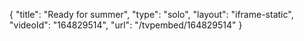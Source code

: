 {
    "title": "Ready for summer",
    "type": "solo",
    "layout": "iframe-static",
    "videoId": "164829514",
    "url": "\/tvpembed\/164829514"
}